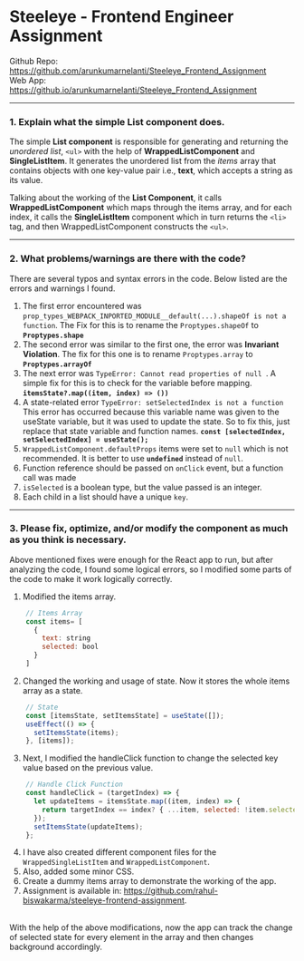 # Steeleye - Frontend Engineer Assignment

Github Repo: https://github.com/arunkumarnelanti/Steeleye_Frontend_Assignment <br/>
Web App: https://github.io/arunkumarnelanti/Steeleye_Frontend_Assignment

***

### 1. Explain what the simple List component does.
The simple **List component** is responsible for generating and returning the *unordered list*,  `<ul>` with the help of **WrappedListComponent** and **SingleListItem**. It generates the unordered list from the *items* array that contains objects with one key-value pair i.e., **text**, which accepts a string as its value.

Talking about the working of the **List Component**, it calls **WrappedListComponent** which maps through the items array, and for each index, it calls the **SingleListItem** component which in turn returns the `<li>` tag, and then WrappedListComponent  constructs the `<ul>`.
***
### 2. What problems/warnings are there with the code?
There are several typos and syntax errors in the code. Below listed are the errors and warnings I found.
1. The first error encountered was `prop_types_WEBPACK_INPORTED_MODULE__default(...).shapeOf is not a function`. The Fix for this is to rename the `Proptypes.shapeOf` to **`Proptypes.shape`** <br/>
2. The second error was similar to the first one, the error was **Invariant Violation**. The fix for this one is to rename `Proptypes.array` to **`Proptypes.arrayOf`**<br/>
3. The next error was `TypeError: Cannot read properties of null `. A simple fix for this is to check for the variable before mapping. **`itemsState?.map((item, index) => ())`**<br/>
4. A state-related error `TypeError: setSelectedIndex is not a function` This error has occurred because this variable name was given to the useState variable, but it was used to update the state. So to fix this, just replace that state variable and function names. **`const [selectedIndex, setSelectedIndex] = useState();`**<br/>
5. `WrappedListComponent.defaultProps` items were set to `null` which is not recommended. It is better to use **`undefined`** instead of `null`.<br/>
6. Function reference should be passed on `onClick` event, but a function call was made<br/>
7. `isSelected` is a boolean type, but the value passed is an integer.<br/>
8. Each child in a list should have a unique `key`.
***

### 3. Please fix, optimize, and/or modify the component as much as you think is necessary.
Above mentioned fixes were enough for the React app to run, but after analyzing the code, I found some logical errors, so I modified some parts of the code to make it work logically correctly.

1. Modified the items array.
```javascript
	// Items Array
	const items= [
	  {
	    text: string
	    selected: bool
	  }
	]
```

2. Changed the working and usage of state. Now it stores the whole items array as a state.
```javascript
	// State 
	const [itemsState, setItemsState] = useState([]);
	useEffect(() => {
	  setItemsState(items);
	}, [items]);
```

3. Next, I modified the handleClick function to change the selected key value based on the previous value.
```javascript
	// Handle Click Function
	const handleClick = (targetIndex) => {
	  let updateItems = itemsState.map((item, index) => {
	    return targetIndex == index? { ...item, selected: !item.selected }: { ...item };
	  });
	  setItemsState(updateItems);
	};
```

4. I have also created different component files for the `WrappedSingleListItem` and `WrappedListComponent`.
5. Also, added some minor CSS.
6. Create a dummy items array to demonstrate the working of the app.
7. Assignment is available in: https://github.com/rahul-biswakarma/steeleye-frontend-assignment.
   
<br/>
With the help of the above modifications, now the app can track the change of selected state for every element in the array and then changes background accordingly.
